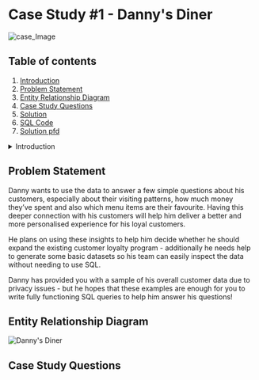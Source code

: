 
# Case Study #1 - Danny's Diner

![case_Image](https://user-images.githubusercontent.com/73290269/206282589-7d51781c-23d2-4a63-bed1-6d43b2d9133f.png)

## Table of contents

1. [Introduction](#introduction)
2. [Problem Statement](#problemstatement)
3. [Entity Relationship Diagram](#entityrelationshipdiagram)
4. [Case Study Questions](#casestudyquestions)
5. [Solution](https://github.com/Haazem/Data-Analysis-Projects/blob/main/8-Week-SQL-Challenge/Case%20Study%20%231%20-%20Danny's%20Diner/Solution.md)
6. [SQL Code](https://github.com/Haazem/Data-Analysis-Projects/tree/main/8-Week-SQL-Challenge/Case%20Study%20%231%20-%20Danny's%20Diner/SQL_Code)
7. [Solution pfd](https://github.com/Haazem/Data-Analysis-Projects/tree/main/8-Week-SQL-Challenge/Case%20Study%20%231%20-%20Danny's%20Diner/Solution_pdf)

<details>
<summary> Introduction <a name="introduction"></a> </summary>
<br>
Danny seriously loves Japanese food so in the beginning of 2021, he decides to embark upon a risky venture and opens up a cute little restaurant that sells his 3 favourite foods: sushi, curry and ramen.

Danny’s Diner is in need of your assistance to help the restaurant stay afloat - the restaurant has captured some very basic data from their few months of operation but have no idea how to use their data to help them run the business.
</details>



## Problem Statement <a name="problemstatement"></a>

Danny wants to use the data to answer a few simple questions about his customers, especially about their visiting patterns, how much money they’ve spent and also which menu items are their favourite. Having this deeper connection with his customers will help him deliver a better and more personalised experience for his loyal customers.

He plans on using these insights to help him decide whether he should expand the existing customer loyalty program - additionally he needs help to generate some basic datasets so his team can easily inspect the data without needing to use SQL.

Danny has provided you with a sample of his overall customer data due to privacy issues - but he hopes that these examples are enough for you to write fully functioning SQL queries to help him answer his questions!


## Entity Relationship Diagram <a name="entityrelationshipdiagram"></a>

![Danny's Diner](https://user-images.githubusercontent.com/73290269/206284444-242e3dbe-c0dd-4dff-8aa4-7a56ae2c01ca.png)


## Case Study Questions <a name="casestudyquestions"></a>

